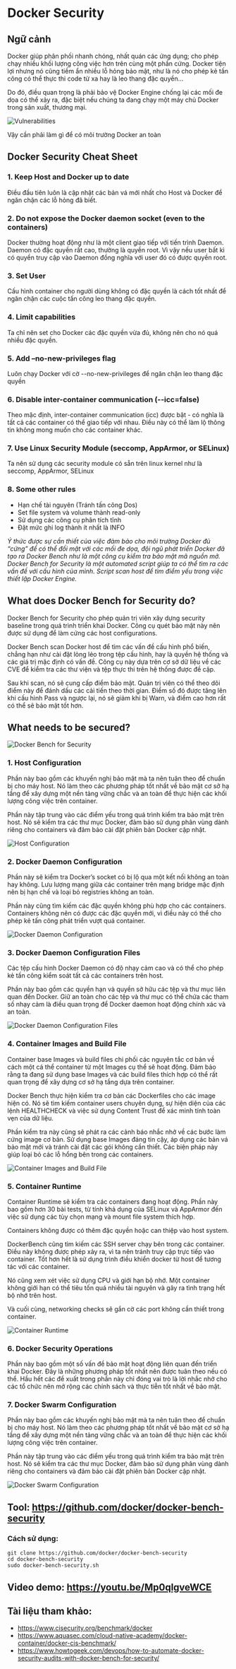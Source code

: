 # Docker Security 
## Ngữ cảnh
Docker giúp phân phối nhanh chóng, nhất quán các ứng dụng; cho phép chạy nhiều khối lượng công việc hơn trên cùng một phần cứng. Docker tiện lợi nhưng nó cũng tiềm ẩn nhiều lỗ hỏng bảo mật, như là nó cho phép kẻ tấn công có thể thực thi code từ xa hay là leo thang đặc quyền…

Do đó, điều quan trọng là phải bảo vệ Docker Engine chống lại các mối đe dọa có thể xảy ra, đặc biệt nếu chúng ta đang chạy một máy chủ Docker trong sản xuất, thương mại.

![Vulnerabilities](Images/Vulnerabilities.png)

Vậy cần phải làm gì để có môi trường Docker an toàn

## Docker Security Cheat Sheet
### 1. Keep Host and Docker up to date
Điều đầu tiên luôn là cập nhật các bản vá mới nhất cho Host và Docker để ngăn chặn các lỗ hỏng đã biết.

### 2. Do not expose the Docker daemon socket (even to the containers)
Docker thường hoạt động như là một client giao tiếp với tiến trình Daemon. Daemon có đặc quyền rất cao, thường là quyền root. Vì vậy nếu user bất kì có quyền truy cập vào Daemon đồng nghĩa với user đó có được quyền root.

### 3. Set User
Cấu hình container cho người dùng không có đặc quyền là cách tốt nhất để ngăn chặn các cuộc tấn công leo thang đặc quyền.

### 4. Limit capabilities
Ta chỉ nên set cho Docker các đặc quyền vừa đủ, không nên cho nó quá nhiều đặc quyền.

### 5. Add –no-new-privileges flag
Luôn chạy Docker với cờ --no-new-privileges để ngăn chặn leo thang đặc quyền

### 6. Disable inter-container communication (--icc=false)
Theo mặc định, inter-container communication (icc) được bật - có nghĩa là tất cả các container có thể giao tiếp với nhau. Điều này có thể làm lộ thông tin không mong muốn cho các container khác.

### 7. Use Linux Security Module (seccomp, AppArmor, or SELinux)
Ta nên sử dụng các security module có sẵn trên linux kernel như là seccomp, AppArmor, SELinux

### 8. Some other rules
- Hạn chế tài nguyên (Tránh tấn công Dos)
- Set file system và volume thành read-only
- Sử dụng các công cụ phân tích tĩnh
- Đặt mức ghi log thành ít nhất là INFO


*Ý thức được sự cần thiết của việc đảm bảo cho môi trường Docker đủ “cứng” để có thể đối mặt với các mối đe dọa, đội ngũ phát triển Docker đã tạo ra Docker Bench như là một công cụ kiểm tra bảo mật mã nguồn mở. Docker Bench for Security là một automated script giúp ta có thể tìm ra các vấn đề với cấu hình của mình. Script scan host để tìm điểm yếu trong việc thiết lập Docker Engine.*

## What does Docker Bench for Security do?
Docker Bench for Security cho phép quản trị viên xây dựng security baseline trong quá trình triển khai Docker. Công cụ quét bảo mật này nên được sử dụng để làm cứng các host configurations.

Docker Bench scan Docker host để tìm các vấn đề cấu hình phổ biến, chẳng hạn như cài đặt lỏng lẻo trong tệp cấu hình, hay là quyền hệ thống và các giá trị mặc định có vấn đề. Công cụ này dựa trên cơ sở dữ liệu về các CVE để kiểm tra các thư viện và tệp thực thi trên hệ thống được đề cập.

Sau khi scan, nó sẽ cung cấp điểm bảo mật. Quản trị viên có thể theo dõi điểm này để đánh dấu các cải tiến theo thời gian. Điểm số đó được tăng lên khi cấu hình Pass và ngược lại, nó sẽ giảm khi bị Warn, và điểm cao hơn rất có thể sẽ bảo mật tốt hơn.

## What needs to be secured?
![Docker Bench for Security](Images/DockerBench.png)

### 1. Host Configuration
Phần này bao gồm các khuyến nghị bảo mật mà ta nên tuân theo để chuẩn bị cho máy host. Nó làm theo các phương pháp tốt nhất về bảo mật cơ sở hạ tầng để xây dựng một nền tảng vững chắc và an toàn để thực hiện các khối lượng công việc trên container.

Phần này tập trung vào các điểm yếu trong quá trình kiểm tra bảo mật trên host. Nó sẽ kiểm tra các thư mục Docker, đảm bảo sử dụng phân vùng dành riêng cho containers và đảm bảo cài đặt phiên bản Docker cập nhật.

![Host Configuration](Images/HostConfiguration.png)

### 2. Docker Daemon Configuration
Phần này sẽ kiểm tra Docker’s socket có bị lộ qua một kết nối không an toàn hay không. Lưu lượng mạng giữa các container trên mạng bridge mặc định nên bị hạn chế và loại bỏ registries không an toàn.

Phần này cũng tìm kiếm các đặc quyền không phù hợp cho các containers. Containers không nên có được các đặc quyền mới, vì điều này có thể cho phép kẻ tấn công phát triển vượt quá container.

![Docker Daemon Configuration](Images/DockerDaemonConfiguration.png)

### 3. Docker Daemon Configuration Files
Các tệp cấu hình Docker Daemon có độ nhạy cảm cao và có thể cho phép kẻ tấn công kiểm soát tất cả các containers trên host.

Phần này bao gồm các quyền hạn và quyền sở hữu các tệp và thư mục liên quan đến Docker. Giữ an toàn cho các tệp và thư mục có thể chứa các tham số nhạy cảm là điều quan trọng để Docker daemon hoạt động chính xác và an toàn.

![Docker Daemon Configuration Files](Images/DockerDaemonConfigurationFiles.png)

### 4. Container Images and Build File
Container base Images và build files chi phối các nguyên tắc cơ bản về cách một cá thể container từ một Images cụ thể sẽ hoạt động. Đảm bảo rằng ta đang sử dụng base Images và các build files thích hợp có thể rất quan trọng để xây dựng cơ sở hạ tầng dựa trên container.

Docker Bench thực hiện kiểm tra cơ bản các Dockerfiles cho các image hiện có. Nó sẽ tìm kiếm container users chuyên dụng, sự hiện diện của các lệnh HEALTHCHECK và việc sử dụng Content Trust để xác minh tính toàn vẹn của dữ liệu.

Phần kiểm tra này cũng sẽ phát ra các cảnh báo nhắc nhở về các bước làm cứng image cơ bản. Sử dụng base Images đáng tin cậy, áp dụng các bản vá bảo mật mới và tránh cài đặt các gói không cần thiết. Các biện pháp này giúp loại bỏ các lỗ hổng bên trong các containers.

![Container Images and Build File](Images/ContainerImagesandBuildFile.png)

### 5. Container Runtime
Container Runtime sẽ kiểm tra các containers đang hoạt động. Phần này bao gồm hơn 30 bài tests, từ tính khả dụng của SELinux và AppArmor đến việc sử dụng các tùy chọn mạng và mount file system thích hợp.

Containers không được có thêm đặc quyền hoặc can thiệp vào host system.

DockerBench cũng tìm kiếm các SSH server chạy bên trong các container. Điều này không được phép xảy ra, vì ta nên tránh truy cập trực tiếp vào container. Tốt hơn hết là sử dụng trình điều khiển docker từ host để tương tác với các container.

Nó cũng xem xét việc sử dụng CPU và giới hạn bộ nhớ. Một container không giới hạn có thể tiêu tốn quá nhiều tài nguyên và gây ra tình trạng hết bộ nhớ trên host.

Và cuối cùng, networking checks sẽ gắn cờ các port không cần thiết trong container.

![Container Runtime](Images/ContainerRuntime.png)

### 6. Docker Security Operations
Phần này bao gồm một số vấn đề bảo mật hoạt động liên quan đến triển khai Docker. Đây là những phương pháp tốt nhất nên được tuân theo nếu có thể. Hầu hết các đề xuất trong phần này chỉ đóng vai trò là lời nhắc nhở cho các tổ chức nên mở rộng các chính sách và thực tiễn tốt nhất về bảo mật.

### 7. Docker Swarm Configuration
Phần này bao gồm các khuyến nghị bảo mật mà ta nên tuân theo để chuẩn bị cho máy host. Nó làm theo các phương pháp tốt nhất về bảo mật cơ sở hạ tầng để xây dựng một nền tảng vững chắc và an toàn để thực hiện các khối lượng công việc trên container.

Phần này tập trung vào các điểm yếu trong quá trình kiểm tra bảo mật trên host. Nó sẽ kiểm tra các thư mục Docker, đảm bảo sử dụng phân vùng dành riêng cho containers và đảm bảo cài đặt phiên bản Docker cập nhật.

![Docker Swarm Configuration](Images/DockerSwarmConfiguration.png)

## Tool: https://github.com/docker/docker-bench-security
### Cách sử dụng: 
    git clone https://github.com/docker/docker-bench-security
    cd docker-bench-security
    sudo docker-bench-security.sh

## Video demo: https://youtu.be/Mp0qlgveWCE

## Tài liệu tham khảo:
- https://www.cisecurity.org/benchmark/docker
- https://www.aquasec.com/cloud-native-academy/docker-container/docker-cis-benchmark/
- https://www.howtogeek.com/devops/how-to-automate-docker-security-audits-with-docker-bench-for-security/